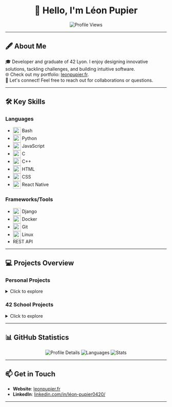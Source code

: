 <h1 align="center">👋 Hello, I'm Léon Pupier</h1>

<p align="center">
   <img src="https://komarev.com/ghpvc/?username=LeonPupier&label=Profile%20views&color=blue&style=flat" alt="Profile Views" />
</p>

---

## 🖋️ **About Me**

🎓 Developer and graduate of 42 Lyon. I enjoy designing innovative solutions, tackling challenges, and building intuitive software.  
🌐 Check out my portfolio: [leonpupier.fr](https://leonpupier.fr).  
💬 Let's connect! Feel free to reach out for collaborations or questions.

---

## 🛠️ **Key Skills**

### **Languages**
- <img src="https://cdn.jsdelivr.net/gh/devicons/devicon/icons/bash/bash-original.svg" width="24" height="24" align="center"/> Bash
- <img src="https://cdn.jsdelivr.net/gh/devicons/devicon/icons/python/python-original.svg" width="24" height="24" align="center"/> Python
- <img src="https://cdn.jsdelivr.net/gh/devicons/devicon/icons/javascript/javascript-original.svg" width="24" height="24" align="center"/> JavaScript
- <img src="https://cdn.jsdelivr.net/gh/devicons/devicon/icons/c/c-original.svg" width="24" height="24" align="center"/> C
- <img src="https://cdn.jsdelivr.net/gh/devicons/devicon/icons/cplusplus/cplusplus-original.svg" width="24" height="24" align="center"/> C++
- <img src="https://cdn.jsdelivr.net/gh/devicons/devicon/icons/html5/html5-original.svg" width="24" height="24" align="center"/> HTML
- <img src="https://cdn.jsdelivr.net/gh/devicons/devicon/icons/css3/css3-original.svg" width="24" height="24" align="center"/> CSS
- <img src="https://cdn.jsdelivr.net/gh/devicons/devicon/icons/react/react-original-wordmark.svg" width="24" height="24" align="center"/> React Native

### **Frameworks/Tools**
- <img src="https://cdn.jsdelivr.net/gh/devicons/devicon/icons/django/django-plain.svg" width="24" height="24" align="center"/> Django
- <img src="https://cdn.jsdelivr.net/gh/devicons/devicon/icons/docker/docker-original.svg" width="24" height="24" align="center"/> Docker
- <img src="https://cdn.jsdelivr.net/gh/devicons/devicon/icons/git/git-original.svg" width="24" height="24" align="center"/> Git
- <img src="https://cdn.jsdelivr.net/gh/devicons/devicon/icons/linux/linux-original.svg" width="24" height="24" align="center"/> Linux
- REST API


---

## 💻 **Projects Overview**

### **Personal Projects**
<details>
<summary>Click to explore</summary>

| Project | Description | Tech Stack |
|---------|-------------|------------|
| [**Mensible**](https://github.com/LeonPupier/Mensible) | Software to download videos & music from a YouTube/Spotify URL. | Python |
| [**Reminder**](https://github.com/LeonPupier/Reminder) | Broadcasts text-to-speech messages over the network. | Python, JavaScript, HTML, CSS |
| [**GameEngine**](https://github.com/LeonPupier/GameEngine) | A custom 2D game engine. | Python |
| [**Maze-Solving**](https://github.com/LeonPupier/Maze-solving) | Algorithms to generate & solve complex mazes. | Python |
| [**VisualMouse**](https://github.com/LeonPupier/VisualMouse) | Hands-free mouse using computer vision. | Python |

</details>

### **42 School Projects**
<details>
<summary>Click to explore</summary>

| Order | Project | Description | Tech Stack |
|---|---------|-------------|------------|
| 0 | [**Libft**](https://github.com/LeonPupier/Libft) | Custom C library implementing basic functionalities. | C |
| 1 | [**Born-To-Be-Root**](https://github.com/LeonPupier/b2br-commands) | Linux system administration basics. | Bash |
| 2 | [**Ft_Printf**](https://github.com/LeonPupier/ft_printf) | Re-implementation of `printf`. | C |
| 3 | [**Get-Next-Line**](https://github.com/LeonPupier/Get-Next-Line) | Read from files line by line. | C |
| 4 | [**FdF**](https://github.com/LeonPupier/FdF) | 3D wireframe modeling project. | C |
| 5 | [**Minitalk**](https://github.com/LeonPupier/Minitalk) | Client-server communication. | C |
| 6 | [**Push_Swap**](https://github.com/LeonPupier/Push_swap) | Sorting algorithm visualizer. | C |
| 7 | [**Philosophers**](https://github.com/LeonPupier/Philosophers) | Multithreading challenge. | C |
| 8 | [**Minishell**](https://github.com/LeonPupier/Minishell) | Bash-like shell interpreter. | C |
| 9 | [**Cub3D**](https://github.com/aLeuleu/cub3d) | First-person 3D game. | C |
| 10 | [**CPP Modules**](https://github.com/LeonPupier/CppModules) | C++ learning path. | C++ |
| 11 | [**IRC**](https://github.com/eliaszanotti/irc) | Internet Relay Chat application. | C++ |
| 12 | [**Inception**](https://github.com/LeonPupier/Inception) | Dockerized system architecture. | Docker |
| 13 | [**Transcendence**](https://github.com/Thib1708/transcendence) | Full-stack web app combining fun and tech. | Python, Django, JavaScript, HTML, CSS |

</details>

---

## 📊 **GitHub Statistics**

<p align="center">
   <img src="http://github-profile-summary-cards.vercel.app/api/cards/profile-details?username=LeonPupier&theme=github_dark" alt="Profile Details" />
   <img src="http://github-profile-summary-cards.vercel.app/api/cards/repos-per-language?username=LeonPupier&theme=github_dark" alt="Languages" />
   <img src="http://github-profile-summary-cards.vercel.app/api/cards/stats?username=LeonPupier&theme=github_dark" alt="Stats" />
</p>

---

## 📫 **Get in Touch**
- **Website**: [leonpupier.fr](https://leonpupier.fr)  
- **LinkedIn**: [linkedin.com/in/léon-pupier0420/](https://www.linkedin.com/in/l%C3%A9on-pupier0420/)

---
